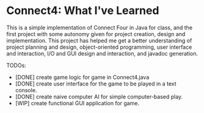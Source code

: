 # Connect4: What I've Learned
This is a simple implementation of Connect Four in Java for class, and the first project with some autonomy given for project creation, design and implementation.
This project has helped me get a better understanding of project planning and design, object-oriented programming, user interface and interaction, I/O and GUI design and interaction, and javadoc generation.  

TODOs:
- [DONE] create game logic for game in Connect4.java
- [DONE] create user interface for the game to be played in a text console.
- [DONE] create naive computer AI for simple computer-based play.
- [WIP] create functional GUI application for game.
